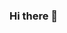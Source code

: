 ### Hi there 👋

<!--
**RusselR00/RusselR00** is a ✨ _special_ ✨ repository because its `README.md` (this file) appears on your GitHub profile.

Here are some ideas to get you started:

- 🔭 I’m currently working on Deep learning architectures
- 🌱 I’m currently learning Web Development(backend) and BlockChain
- 👯 I’m looking to collaborate on Computer Vision
- 🤔 I’m looking for help with Few Shot, One Shot, & Zero Shot Learning
- 📫 How to reach me: Check social links below
- 😄 Pronouns: HE/HIM
